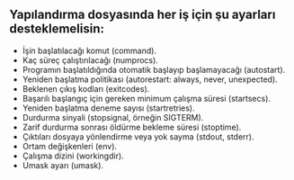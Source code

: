## Yapılandırma dosyasında her iş için şu ayarları desteklemelisin:

- İşin başlatılacağı komut (command).
- Kaç süreç çalıştırılacağı (numprocs).
- Programın başlatıldığında otomatik başlayıp başlamayacağı (autostart).
- Yeniden başlatma politikası (autorestart: always, never, unexpected).
- Beklenen çıkış kodları (exitcodes).
- Başarılı başlangıç için gereken minimum çalışma süresi (startsecs).
- Yeniden başlatma deneme sayısı (startretries).
- Durdurma sinyali (stopsignal, örneğin SIGTERM).
- Zarif durdurma sonrası öldürme bekleme süresi (stoptime).
- Çıktıları dosyaya yönlendirme veya yok sayma (stdout, stderr).
- Ortam değişkenleri (env).
- Çalışma dizini (workingdir).
- Umask ayarı (umask).
